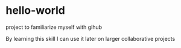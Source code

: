 # hello-world
project to familiarize myself with gihub

By learning this skill I can use it later on larger collaborative projects

